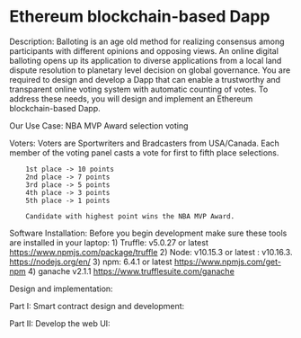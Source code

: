 # Ethereum blockchain-based Dapp


Description: Balloting is an age old method for realizing consensus among participants with different opinions and opposing views. An online digital balloting opens up its application to diverse applications from a local land dispute resolution to planetary level decision on global governance. You are required to design and develop a Dapp that can enable a trustworthy and transparent online voting system with automatic counting of votes. To address these needs, you will design and implement an Ethereum blockchain-based Dapp.

Our Use Case: NBA MVP Award selection voting

Voters: Voters are Sportwriters and Bradcasters from USA/Canada. Each member of the voting panel casts a vote for first to           fifth place selections.

        1st place -> 10 points
        2nd place -> 7 points
        3rd place -> 5 points
        4th place -> 3 points
        5th place -> 1 points
        
        Candidate with highest point wins the NBA MVP Award.


Software Installation: Before you begin development make sure these tools are installed in your
                       laptop: 
                                1) Truffle: v5.0.27 or latest
                                https://www.npmjs.com/package/truffle
                                2) Node: v10.15.3 or latest : v10.16.3.
                                https://nodejs.org/en/
                                3) npm: 6.4.1 or latest
                                https://www.npmjs.com/get-npm
                                4) ganache v2.1.1
                                https://www.trufflesuite.com/ganache



Design and implementation: 




Part I: Smart contract design and development: 




Part II: Develop the web UI: 
